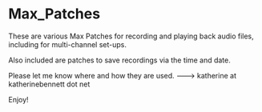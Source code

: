 Max_Patches
===========

These are various Max Patches for recording and playing back audio files, including for multi-channel set-ups.

Also included are patches to save recordings via the time and date.

Please let me know where and how they are used.  ---> katherine at katherinebennett dot net

Enjoy!